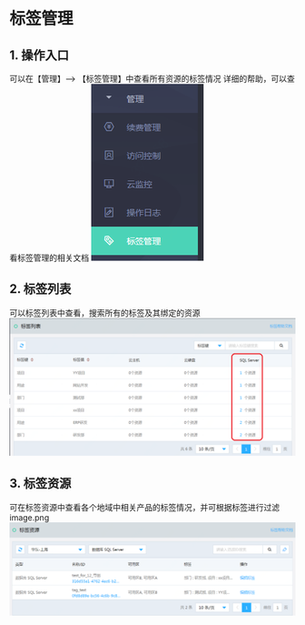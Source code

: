 # 标签管理

## 1. 操作入口
可以在【管理】--> 【标签管理】中查看所有资源的标签情况
详细的帮助，可以查看标签管理的相关文档
![标签管理1](../../../image/RDS/Manage-Tag-1.png)

## 2. 标签列表
可以标签列表中查看，搜索所有的标签及其绑定的资源
![标签管理2](../../../image/RDS/Manage-Tag-2.png)

## 3. 标签资源
可在标签资源中查看各个地域中相关产品的标签情况，并可根据标签进行过滤image.png
![标签管理3](../../../image/RDS/Manage-Tag-3.png)
